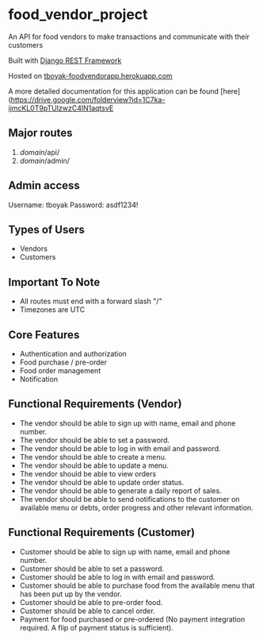 # food_vendor_project

An API for food vendors to make transactions and communicate with their customers

Built with [Django REST Framework](https://www.django-rest-framework.org)

Hosted on [tboyak-foodvendorapp.herokuapp.com](https://tboyak-foodvendorapp.herokuapp.com)

A more detailed documentation for this application can be found [here](https://drive.google.com/folderview?id=1C7ka-ijmcKL0T9pTUIzwzC4lN1aqtsvE


## Major routes

1. *domain*/api/
2. *domain*/admin/


## Admin access

Username: tboyak
Password: asdf1234!

## Types of Users

- Vendors
- Customers


## Important To Note

- All routes must end with a forward slash "/"
- Timezones are UTC


## Core Features

- Authentication and authorization
- Food purchase / pre-order
- Food order management
- Notification


## Functional Requirements (Vendor)

- The vendor should be able to sign up with name, email and phone number.
- The vendor should be able to set a password.
- The vendor should be able to log in with email and password.
- The vendor should be able to create a menu.
- The vendor should be able to update a menu.
- The vendor should be able to view orders
- The vendor should be able to update order status.
- The vendor should be able to generate a daily report of sales.
- The vendor should be able to send notifications to the customer on available menu or debts, order progress and other relevant information.  


## Functional Requirements (Customer)

- Customer should be able to sign up with name, email and phone number.
- Customer should be able to set a password.
- Customer should be able to log in with email and password.
- Customer should be able to purchase food from the available menu that has been put up by the vendor.
- Customer should be able to pre-order food.
- Customer should be able to cancel order.
- Payment for food purchased or pre-ordered (No payment integration required. A flip of payment status is sufficient).
